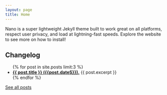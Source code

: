 ```yaml
---
layout: page
title: Home
---
```


Nano is a super lightweight Jekyll theme built to work great on all platforms, respect user privacy, and load at lightning-fast speeds. Explore the website to see more on how to install!

## Changelog
<ul>
    {% for post in site.posts limit:3 %}
        <li>
          <a class="news-text" href="{{ post.url }}"><b>{{ post.title }} ({{post.dateS}}).</b></a> {{ post.excerpt }}
        </li>
    {% endfor %}
</ul>

[See all posts](/newsroom)